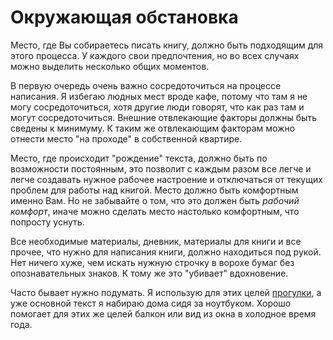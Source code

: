 
# Окружающая обстановка

Место, где Вы собираетесь писать книгу, должно быть подходящим для
этого процесса.  У каждого свои предпочтения, но во всех случаях можно
выделить несколько общих моментов.
 
В первую очередь очень важно сосредоточиться на процессе написания.  Я
избегаю людных мест вроде кафе, потому что там я не могу
сосредоточиться, хотя другие люди говорят, что как раз там и могут
сосредоточиться.  Внешние отвлекающие факторы должны быть сведены к
минимуму.  К таким же отвлекающим факторам можно отнести место "на
проходе" в собственной квартире.

Место, где происходит "рождение" текста, должно быть по возможности
постоянным, это позволит с каждым разом все легче и легче создавать
нужное рабочее настроение и отключаться от текущих проблем для работы
над книгой.  Место должно быть комфортным именно Вам.  Но не забывайте
о том, что это должен быть *рабочий комфорт*, иначе можно сделать
место настолько комфортным, что попросту уснуть.

Все необходимые материалы, дневник, материалы для книги и все прочее,
что нужно для написания книги, должно находиться под рукой.  Нет
ничего хуже, чем искать нужную строчку в ворохе бумаг без
опознавательных знаков.  К тому же это "убивает" вдохновение.

Часто бывает нужно подумать.  Я использую для этих целей
[прогулки](walks.md), а уже основной текст я набираю дома сидя за
ноутбуком.  Хорошо помогает для этих же целей балкон или вид из окна в
холодное время года.
